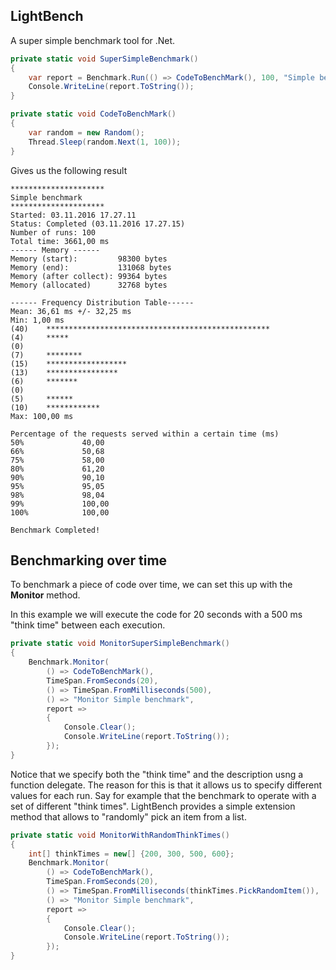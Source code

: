## LightBench

A super simple benchmark tool for .Net. 

```csharp 
private static void SuperSimpleBenchmark()
{
    var report = Benchmark.Run(() => CodeToBenchMark(), 100, "Simple benchmark");
    Console.WriteLine(report.ToString());
}

private static void CodeToBenchMark()
{
    var random = new Random();
    Thread.Sleep(random.Next(1, 100));   
}
```

Gives us the following result 

```console
*********************
Simple benchmark
*********************
Started: 03.11.2016 17.27.11
Status: Completed (03.11.2016 17.27.15)
Number of runs: 100
Total time: 3661,00 ms
------ Memory ------
Memory (start):         98300 bytes
Memory (end):           131068 bytes
Memory (after collect): 99364 bytes
Memory (allocated)      32768 bytes

------ Frequency Distribution Table------
Mean: 36,61 ms +/- 32,25 ms
Min: 1,00 ms
(40)    **************************************************
(4)     *****
(0)
(7)     ********
(15)    ******************
(13)    ****************
(6)     *******
(0)
(5)     ******
(10)    ************
Max: 100,00 ms

Percentage of the requests served within a certain time (ms)
50%             40,00
66%             50,68
75%             58,00
80%             61,20
90%             90,10
95%             95,05
98%             98,04
99%             100,00
100%            100,00

Benchmark Completed!
```

## Benchmarking over time

To benchmark a piece of code over time, we can set this up with the **Monitor** method.

In this example we will execute the code for 20 seconds with a 500 ms "think time" between each execution.
```csharp
private static void MonitorSuperSimpleBenchmark()
{
    Benchmark.Monitor(
        () => CodeToBenchMark(), 
        TimeSpan.FromSeconds(20), 
        () => TimeSpan.FromMilliseconds(500), 
        () => "Monitor Simple benchmark",
        report =>
        {
            Console.Clear();
            Console.WriteLine(report.ToString());                    
        });
}
```

Notice that we specify both the "think time" and 
the description usng a function delegate. 
The reason for this is that it allows us to specify different values for each run.
Say for example that the benchmark to operate with a set of different "think times".
LightBench provides a simple extension method that allows to "randomly" pick an item from a list.

```csharp
private static void MonitorWithRandomThinkTimes()
{
    int[] thinkTimes = new[] {200, 300, 500, 600};
    Benchmark.Monitor(
        () => CodeToBenchMark(),
        TimeSpan.FromSeconds(20),
        () => TimeSpan.FromMilliseconds(thinkTimes.PickRandomItem()),
        () => "Monitor Simple benchmark",
        report =>
        {
            Console.Clear();
            Console.WriteLine(report.ToString());
        });
}
```



